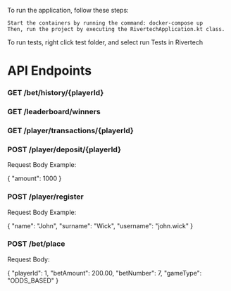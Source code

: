 To run the application, follow these steps:

    Start the containers by running the command: docker-compose up
    Then, run the project by executing the RivertechApplication.kt class.


To run tests, right click test folder, and select run Tests in Rivertech
# API Endpoints

### GET /bet/history/{playerId}
### GET /leaderboard/winners
### GET /player/transactions/{playerId}
### POST /player/deposit/{playerId}

Request Body Example:

{
"amount": 1000
}
### POST /player/register

Request Body Example:

{
"name": "John",
"surname": "Wick",
"username": "john.wick"
}
### POST /bet/place

Request Body:

{
"playerId": 1,
"betAmount": 200.00,
"betNumber": 7,
"gameType": "ODDS_BASED"
}

